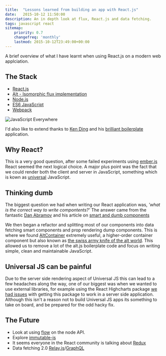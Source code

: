 ```yaml
---
title:  "Lessons learned from building an app with React.js"
date:   2015-10-12 11:50:00
description: An in depth look at flux, React.js and data fetching.
tags: javascript react
sitemap:
    priority: 0.7
    changefreq: 'monthly'
    lastmod: 2015-10-12T23:49:00+00:00
---
```


A brief overview of what I have learnt when using React.js on a modern web applciation.

## The Stack

-   [React.js](https://facebook.github.io/react/)
-   [Alt - Isomorphic flux implementation](http://alt.js.org)
-   [Node.js](https://nodejs.org/en/)
-   [ES6 JavaScript](https://github.com/lukehoban/es6features)
-   [Webpack](https://webpack.github.io/)

![JavaScript Everywhere](https://media.licdn.com/mpr/mpr/shrinknp_800_800/p/5/005/0b6/1c4/199aff3.jpg)

I'd also like to extend thanks to [Ken Ding](https://github.com/choonkending) and his [brilliant boilerplate](https://github.com/choonkending/react-webpack-node) application.

## Why React?

This is a very good question, after some failed experiments using [ember.js](http://emberjs.com/) React seemed the next logical choice. A major  plus point was the fact that we could render both the client and server in JavaScript, something which is kown as [universal](https://medium.com/@mjackson/universal-javascript-4761051b7ae9) JavaScript.

## Thinking dumb

The biggest question we had when writing our React application was, *'what is the correct way to write compontents?'* The answer came from the fantastic [Dan Abramov](https://twitter.com/dan_abramov) and his article on [smart and dumb components](https://medium.com/@dan_abramov/smart-and-dumb-components-7ca2f9a7c7d0)

We then began a refactor and splitting most of our components into data fetching smart components and prop rendering dump components. This is where we found [AltContainer](http://alt.js.org/docs/components/altContainer/) extremely useful, a higher-order container component but also known as [the swiss army knife of the alt world](https://github.com/goatslacker/alt/blob/master/components/AltContainer.js). This allowed us to remove a lot of the alt.js boilerplate code and focus on writing simple, clean and maintainable JavaScript.

## Universal JS can be painful

Due to the server side rendering aspect of Universal JS this can lead to a few headaches along the way, one of our biggest was when we wanted to use external libraries, for example using the React Highcharts package [we had issues](https://github.com/kirjs/react-highcharts/issues/12) with getting this package to work in a server side application. Although this isn't a reason not to build Universal JS apps its something to take on board, and be prepared for the odd hacky fix.

## The Future

-   Look at using [flow](http://flowtype.org/) on the node API.
-   Explore [immutable-js](https://facebook.github.io/immutable-js/)
-   It seems everyone in the React community is talking about [Redux](https://github.com/rackt/redux)
-   Data fetching 2.0 [Relay.js](http://facebook.github.io/react/blog/2015/05/01/graphql-introduction.html)/[GraphQL](http://facebook.github.io/react/blog/2015/08/11/relay-technical-preview.html)
